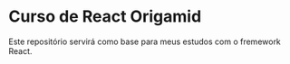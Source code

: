 <h1>Curso de React Origamid</h1>

<p>Este repositório servirá como base para meus estudos com o fremework React.</p>

